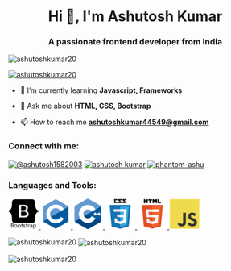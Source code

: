 

<h1 align="center">Hi 👋, I'm Ashutosh Kumar</h1>
<h3 align="center">A passionate frontend developer from India</h3>

<p align="left"> <img src="https://komarev.com/ghpvc/?username=ashutoshkumar20&label=Profile%20views&color=0e75b6&style=flat" alt="ashutoshkumar20" /> </p>

<p align="left"> <a href="https://github.com/ryo-ma/github-profile-trophy"><img src="https://github-profile-trophy.vercel.app/?username=ashutoshkumar20" alt="ashutoshkumar20" /></a> </p>

- 🌱 I’m currently learning **Javascript, Frameworks**

- 💬 Ask me about **HTML, CSS, Bootstrap**

- 📫 How to reach me **ashutoshkumar44549@gmail.com**

<h3 align="left">Connect with me:</h3>
<p align="left">
<a href="https://codepen.io/@ashutosh1582003" target="blank"><img align="center" src="https://raw.githubusercontent.com/rahuldkjain/github-profile-readme-generator/master/src/images/icons/Social/codepen.svg" alt="@ashutosh1582003" height="60" width="60" /></a>
<a href="https://fb.com/ashutosh kumar" target="blank"><img align="center" src="https://raw.githubusercontent.com/rahuldkjain/github-profile-readme-generator/master/src/images/icons/Social/facebook.svg" alt="ashutosh kumar" height="60" width="60" /></a>
<a href="https://instagram.com/phantom-ashu" target="blank"><img align="center" src="https://raw.githubusercontent.com/rahuldkjain/github-profile-readme-generator/master/src/images/icons/Social/instagram.svg" alt="phantom-ashu" height="60" width="60" /></a>
</p>

<h3 align="left">Languages and Tools:</h3>
<p align="left"> <a href="https://getbootstrap.com" target="_blank" rel="noreferrer"> <img src="https://raw.githubusercontent.com/devicons/devicon/master/icons/bootstrap/bootstrap-plain-wordmark.svg" alt="bootstrap" width="60" height="60"/> </a> <a href="https://www.cprogramming.com/" target="_blank" rel="noreferrer"> <img src="https://raw.githubusercontent.com/devicons/devicon/master/icons/c/c-original.svg" alt="c" width="60" height="60"/> </a> <a href="https://www.w3schools.com/cpp/" target="_blank" rel="noreferrer"> <img src="https://raw.githubusercontent.com/devicons/devicon/master/icons/cplusplus/cplusplus-original.svg" alt="cplusplus" width="60" height="60"/> </a> <a href="https://www.w3schools.com/css/" target="_blank" rel="noreferrer"> <img src="https://raw.githubusercontent.com/devicons/devicon/master/icons/css3/css3-original-wordmark.svg" alt="css3" width="60" height="60"/> </a> <a href="https://www.w3.org/html/" target="_blank" rel="noreferrer"> <img src="https://raw.githubusercontent.com/devicons/devicon/master/icons/html5/html5-original-wordmark.svg" alt="html5" width="60" height="60"/> </a> <a href="https://developer.mozilla.org/en-US/docs/Web/JavaScript" target="_blank" rel="noreferrer"> <img src="https://raw.githubusercontent.com/devicons/devicon/master/icons/javascript/javascript-original.svg" alt="javascript" width="60" height="60"/> </a> </p>

<p><img align="left" src="https://github-readme-stats.vercel.app/api/top-langs?username=ashutoshkumar20&show_icons=true&locale=en&layout=compact" alt="ashutoshkumar20" /></p>

<p>&nbsp;<img align="center" src="https://github-readme-stats.vercel.app/api?username=ashutoshkumar20&show_icons=true&locale=en" alt="ashutoshkumar20" /></p>

<p><img align="center" src="https://github-readme-streak-stats.herokuapp.com/?user=ashutoshkumar20&" alt="ashutoshkumar20" /></p>
